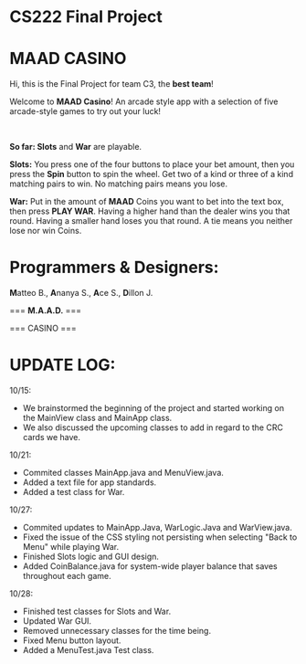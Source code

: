 # CS222 Final Project
# MAAD CASINO

Hi, this is the Final Project for team C3, the **best team**!

Welcome to **MAAD Casino**! An arcade style app with a selection
of five arcade-style games to try out your luck!

<br>

**So far: Slots** and **War** are playable.

**Slots:**
You press one of the four buttons to place your bet amount, then you press the **Spin** button to spin the wheel.
Get two of a kind or three of a kind matching pairs to win. No matching pairs means you lose.

**War:**
Put in the amount of **MAAD** Coins you want to bet into the text box, then press **PLAY WAR**. Having a higher hand
than the dealer wins you that round. Having a smaller hand loses you that round. A tie means you neither
lose nor win Coins.

# Programmers & Designers:
**M**atteo B., **A**nanya S., **A**ce S., **D**illon J.

=== **M.A.A.D.** ===

=== CASINO ===

# UPDATE LOG:

10/15: 
* We brainstormed the beginning of the project and started working on the MainView class and MainApp class. 
* We also discussed the upcoming classes to add in regard to the CRC cards we have.

10/21: 
* Commited classes MainApp.java and MenuView.java. 
* Added a text file for app standards. 
* Added a test class for War.

10/27: 
* Commited updates to MainApp.Java, WarLogic.Java and WarView.java. 
* Fixed the issue of the CSS styling not persisting when selecting "Back to Menu" while playing War.
* Finished Slots logic and GUI design.
* Added CoinBalance.java for system-wide player balance that saves throughout each game.

10/28:
* Finished test classes for Slots and War.
* Updated War GUI.
* Removed unnecessary classes for the time being.
* Fixed Menu button layout.
* Added a MenuTest.java Test class.